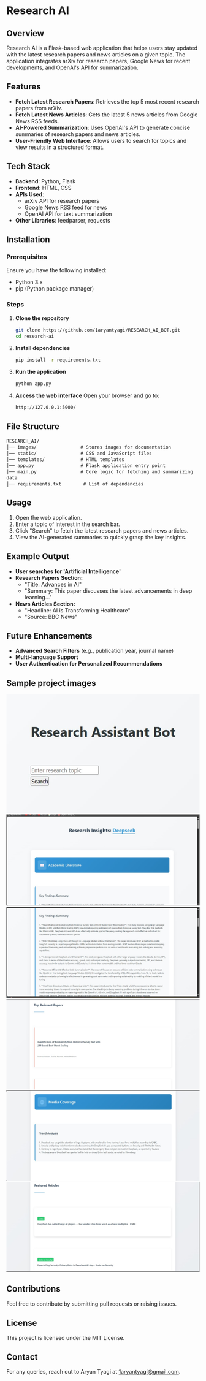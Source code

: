 # Research AI

## Overview
Research AI is a Flask-based web application that helps users stay updated with the latest research papers and news articles on a given topic. The application integrates arXiv for research papers, Google News for recent developments, and OpenAI's API for summarization.

## Features
- **Fetch Latest Research Papers**: Retrieves the top 5 most recent research papers from arXiv.
- **Fetch Latest News Articles**: Gets the latest 5 news articles from Google News RSS feeds.
- **AI-Powered Summarization**: Uses OpenAI's API to generate concise summaries of research papers and news articles.
- **User-Friendly Web Interface**: Allows users to search for topics and view results in a structured format.

## Tech Stack
- **Backend**: Python, Flask
- **Frontend**: HTML, CSS
- **APIs Used**:
  - arXiv API for research papers
  - Google News RSS feed for news
  - OpenAI API for text summarization
- **Other Libraries**: feedparser, requests

## Installation
### Prerequisites
Ensure you have the following installed:
- Python 3.x
- pip (Python package manager)

### Steps
1. **Clone the repository**
   ```bash
   git clone https://github.com/1aryantyagi/RESEARCH_AI_BOT.git
   cd research-ai
   ```
2. **Install dependencies**
   ```bash
   pip install -r requirements.txt
   ```
3. **Run the application**
   ```bash
   python app.py
   ```
4. **Access the web interface**
   Open your browser and go to:
   ```
   http://127.0.0.1:5000/
   ```

## File Structure
```
RESEARCH_AI/
│── images/                # Stores images for documentation
│── static/                # CSS and JavaScript files
│── templates/             # HTML templates
│── app.py                 # Flask application entry point
│── main.py                # Core logic for fetching and summarizing data
│── requirements.txt        # List of dependencies
```

## Usage
1. Open the web application.
2. Enter a topic of interest in the search bar.
3. Click "Search" to fetch the latest research papers and news articles.
4. View the AI-generated summaries to quickly grasp the key insights.

## Example Output
- **User searches for 'Artificial Intelligence'**
- **Research Papers Section:**
  - "Title: Advances in AI"
  - "Summary: This paper discusses the latest advancements in deep learning..."
- **News Articles Section:**
  - "Headline: AI is Transforming Healthcare"
  - "Source: BBC News"

## Future Enhancements
- **Advanced Search Filters** (e.g., publication year, journal name)
- **Multi-language Support**
- **User Authentication for Personalized Recommendations**



## Sample project images
![My Image](images/1.jpg)
![My Image](images/2.jpg)
![My Image](images/3.jpg)
![My Image](images/4.jpg)
![My Image](images/5.jpg)
![My Image](images/6.jpg)

## Contributions
Feel free to contribute by submitting pull requests or raising issues.

## License
This project is licensed under the MIT License.

## Contact
For any queries, reach out to Aryan Tyagi at 1aryantyagi@gmail.com.

